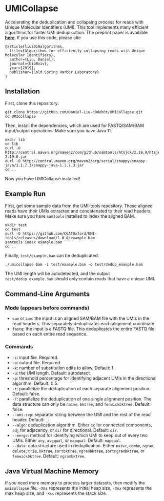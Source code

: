 # UMICollapse
Accelerating the deduplication and collapsing process for reads with Unique Molecular Identifiers (UMI). This tool implements many efficient algorithms for faster UMI deduplication. The preprint paper is available **[here](https://www.biorxiv.org/content/10.1101/648683v2)**. If you use this code, please cite

```
@article{liu2019algorithms,
  title={Algorithms for efficiently collapsing reads with Unique Molecular Identifiers},
  author={Liu, Daniel},
  journal={bioRxiv},
  year={2019},
  publisher={Cold Spring Harbor Laboratory}
}
```

## Installation
First, clone this repository:
```
git clone https://github.com/Daniel-Liu-c0deb0t/UMICollapse.git
cd UMICollapse
```
Then, install the dependencies, which are used for FASTQ/SAM/BAM input/output operations. Make sure you have Java 11.
```
mkdir lib
cd lib
curl -O http://central.maven.org/maven2/com/github/samtools/htsjdk/2.19.0/htsjdk-2.19.0.jar
curl -O http://central.maven.org/maven2/org/xerial/snappy/snappy-java/1.1.7.3/snappy-java-1.1.7.3.jar
cd ..
```
Now you have UMICollapse installed!

## Example Run
First, get some sample data from the UMI-tools repository. These aligned reads have their UMIs extracted and concatenated to their read headers. Make sure you have `samtools` installed to index the aligned BAM.
```
mkdir test
cd test
curl -O https://github.com/CGATOxford/UMI-tools/releases/download/1.0.0/example.bam
samtools index example.bam
cd ..
```
Finally, `test/example.bam` can be deduplicated.
```
./umicollapse bam -i test/example.bam -o test/dedup_example.bam
```
The UMI length will be autodetected, and the output `test/dedup_example.bam` should only contain reads that have a unique UMI.

## Command-Line Arguments
### Mode (appears before commands)
* `sam` or `bam`: the input is an aligned SAM/BAM file with the UMIs in the read headers. This separately deduplicates each alignment coordinate.
* `fastq`: the input is a FASTQ file. This deduplicates the entire FASTQ file based on each entire read sequence.

### Commands
* `-i`: input file. Required.
* `-o`: output file. Required.
* `-k`: number of substitution edits to allow. Default: 1.
* `-u`: the UMI length. Default: autodetect.
* `-p`: threshold percentage for identifying adjacent UMIs in the directional algorithm. Default: 0.5.
* `-t`: parallelize the deduplication of each separate alignment position. Default: false.
* `-T`: parallelize the deduplication of one single alignment position. The data structure can only be `naive`, `bktree`, and `fenwickbktree`. Default: false.
* `--umi-sep`: separator string between the UMI and the rest of the read header. Default: `_`.
* `--algo`: deduplication algorithm. Either `cc` for connected components, `adj` for adjacency, or `dir` for directional. Default: `dir`.
* `--merge`: method for identifying which UMI to keep out of every two UMIs. Either `any`, `avgqual`, or `mapqual`. Default: `mapqual`.
* `--data`: data structure used in deduplication. Either `naive`, `combo`, `ngram`, `delete`, `trie`, `bktree`, `sortbktree`, `ngrambktree`, `sortngrambktree`, or `fenwickbktree`. Default: `ngrambktree`.

## Java Virtual Machine Memory
If you need more memory to process larger datasets, then modify the `umicollapse` file. `-Xms` represents the initial heap size, `-Xmx` represents the max heap size, and `-Xss` represents the stack size.
